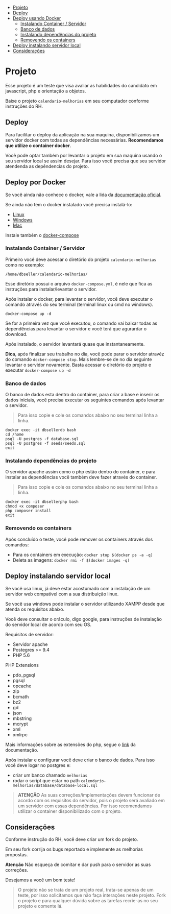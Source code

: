 - [Projeto](#projeto)
- [Deploy](#Deploy) 
- [Deploy usando Docker](#deploy-docker)
    - [Instalando Container / Servidor](#docker-servidor-up)
    - [Banco de dados](#docker-banco)
    - [Instalando dependências do projeto](#docker-dependencias-projeto)
    - [Removendo os containers](#docker-remover)
- [Deploy instalando servidor local ](#deploy-local)
- [Considerações](#consideracoes)


# Projeto
Esse projeto é um teste que visa avaliar as habilidades do candidato em javascript, php e orientação a objetos.

Baixe o projeto `calendario-melhorias` em seu computador conforme instruções do RH.

## Deploy 

Para facilitar o deploy da aplicação na sua maquina, disponibilizamos um servidor docker com todas as dependências necessárias.
**Recomendamos que utilize o container docker**.

Você pode optar também por levantar o projeto em sua maquina usando o seu servidor local se assim desejar.
Para isso você precisa que seu servidor atendenda as depêndencias do projeto.

<div id='deploy-docker'/>

## Deploy por Docker
Se você ainda não conhece o docker, vale a lida da [documentação oficial](https://docs.docker.com/).

Se ainda não tem o docker instalado você precisa instalá-lo:
 - [Linux](https://docs.docker.com/engine/install/)
 - [Windows](https://docs.docker.com/docker-for-windows/install/)
 - [Mac](https://docs.docker.com/docker-for-mac/install/)

 Instale também o [docker-compose](https://docs.docker.com/compose/install/)

<div id='docker-servidor-up'/>

### Instalando Container / Servidor

Primeiro você deve acessar o diretório do projeto `calendario-melhorias` como no exemplo:
```
/home/dbseller/calendario-melhorias/
```

Esse diretório possui o arquivo `docker-compose.yml`, é nele que fica as instruções para instalar/levantar o servidor. 


Após instalar o docker, para levantar o servidor, você deve executar o comando através do seu terminal (terminal linux ou cmd no windows).

```shell
docker-compose up -d
```

Se for a primeira vez que você executou, o comando vai baixar todas as dependências para levantar o servidor e você terá que agurardar o download.

Após instalado, o servidor levantará quase que instantaneamente. 

**Dica**, após finalizar seu trabalho no dia, você pode parar o servidor atravéz do comando `docker-compose stop`. Mais lembre-se de no dia seguinte levantar o servidor novamente. Basta acessar o diretório do projeto e executar `docker-compose up -d`

<div id='docker-banco'/>

### Banco de dados
O banco de dados esta dentro do container, para criar a base e inserir os dados iniciais, você precisa executar os seguintes comandos após levantar o servidor.

> Para isso copie e cole os comandos abaixo no seu terminal linha a linha.

```shell
docker exec -it dbsellerdb bash
cd /home
psql -U postgres -f database.sql
psql -U postgres -f seeds/seeds.sql
exit
```

<div id='docker-dependencias-projeto'/>

### Instalando dependências do projeto
O servidor apache assim como o php estão dentro do container, e para instalar as dependências você também deve fazer através do container.

> Para isso copie e cole os comandos abaixo no seu terminal linha a linha.

```shell
docker exec -it dbsellerphp bash
chmod +x composer
php composer install
exit
```

<div id='docker-remover'/>

### Removendo os containers
Após concluído o teste, você pode remover os containers através dos comandos:

- Para os containers em execução: `docker stop $(docker ps -a -q)`
- Deleta as imagens: `docker rmi -f $(docker images -q)`

<div id='deploy-local'/>

## Deploy instalando servidor local 

Se você usa linux, já deve estar acostumado com a instalação de um servidor web compatível com a sua distribuição linux.

Se você usa windows pode instalar o servidor utilizando XAMPP desde que atenda os requisitos abaixo. 

Você deve consultar o oráculo, digo google, para instruções de instalação do servidor local de acordo com seu OS.

Requisitos de servidor: 

- Servidor apache
- Postegres >= 9.4  
- PHP 5.6

PHP Extensions
- pdo_pgsql
- pgsql
- opcache
- zip
- bcmath
- bz2
- gd
- json
- mbstring
- mcrypt
- xml
- xmlrpc

Mais informações sobre as extensões do php, segue o [link](https://www.php.net/manual/pt_BR/extensions.alphabetical.php) da documentação.


Após instalar e configurar você deve criar o banco de dados. 
Para isso você deve logar no postgres e:
- criar um banco chamado `melhorias`
- rodar o script que estar no path `calendario-melhorias/database/database-local.sql`


> **ATENÇÃO** As suas correções/implementações devem funcionar de acordo com os requisitos do servidor, pois o projeto será avaliado em um servidor com essas dependências. Por isso recomendamos utilizar o container disponibilizado com o projeto. 


<div id='consideracoes'/>

## Considerações
Conforme instrução do RH, você deve criar um fork do projeto.

Em seu fork corrija os bugs reportado e implemente as melhorias propostas.

**Atenção** Não esqueça de comitar e dar push para o servidor as suas correções.

Desejamos a você um bom teste!

> O projeto não se trata de um projeto real, trata-se apenas de um teste, por isso solicitamos que não faça interações neste projeto.
Fork o projeto e para qualquer dúvida sobre as tarefas recrie-as no seu projeto e comente lá.
